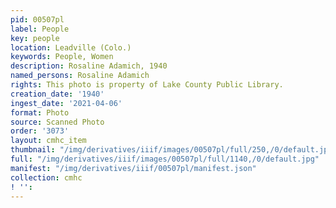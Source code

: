```yaml
---
pid: 00507pl
label: People
key: people
location: Leadville (Colo.)
keywords: People, Women
description: Rosaline Adamich, 1940
named_persons: Rosaline Adamich
rights: This photo is property of Lake County Public Library.
creation_date: '1940'
ingest_date: '2021-04-06'
format: Photo
source: Scanned Photo
order: '3073'
layout: cmhc_item
thumbnail: "/img/derivatives/iiif/images/00507pl/full/250,/0/default.jpg"
full: "/img/derivatives/iiif/images/00507pl/full/1140,/0/default.jpg"
manifest: "/img/derivatives/iiif/00507pl/manifest.json"
collection: cmhc
! '': 
---
```

